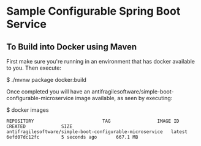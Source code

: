 # Sample Configurable Spring Boot Service

## To Build into Docker using Maven

First make sure you're running in an environment that has docker available to you. Then execute:

$ ./mvnw package docker:build

Once completed you will have an antifragilesoftware/simple-boot-configurable-microservice image available, as seen by executing:

$ docker images

```
REPOSITORY                         TAG                 IMAGE ID            CREATED             SIZE
antifragilesoftware/simple-boot-configurable-microservice   latest              6efd07dc12fc        5 seconds ago       667.1 MB
```
